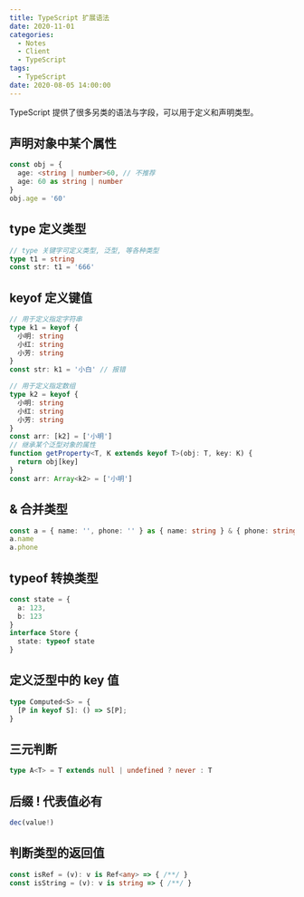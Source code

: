 ```yaml
---
title: TypeScript 扩展语法
date: 2020-11-01
categories:
  - Notes
  - Client
  - TypeScript
tags: 
  - TypeScript
date: 2020-08-05 14:00:00
---
```


TypeScript 提供了很多另类的语法与字段，可以用于定义和声明类型。

<!-- more -->


## 声明对象中某个属性

~~~ts
const obj = {
  age: <string | number>60, // 不推荐
  age: 60 as string | number
}
obj.age = '60'
~~~

## type 定义类型

~~~ts
// type 关键字可定义类型, 泛型, 等各种类型
type t1 = string
const str: t1 = '666'
~~~

## keyof 定义键值

~~~ts
// 用于定义指定字符串
type k1 = keyof {
  小明: string
  小红: string
  小芳: string
}
const str: k1 = '小白' // 报错

// 用于定义指定数组
type k2 = keyof {
  小明: string
  小红: string
  小芳: string
}
const arr: [k2] = ['小明']
// 继承某个泛型对象的属性
function getProperty<T, K extends keyof T>(obj: T, key: K) {
  return obj[key]
}
const arr: Array<k2> = ['小明']
~~~

## & 合并类型

~~~ts
const a = { name: '', phone: '' } as { name: string } & { phone: string }
a.name
a.phone
~~~

## typeof 转换类型

~~~ts
const state = {
  a: 123,
  b: 123
}
interface Store {
  state: typeof state
}
~~~

## 定义泛型中的 key 值

~~~ts
type Computed<S> = {
  [P in keyof S]: () => S[P];
}
~~~

## 三元判断

~~~ts
type A<T> = T extends null | undefined ? never : T
~~~

## 后缀 ! 代表值必有

~~~ts
dec(value!)
~~~

## 判断类型的返回值

~~~ts
const isRef = (v): v is Ref<any> => { /**/ }
const isString = (v): v is string => { /**/ }
~~~
